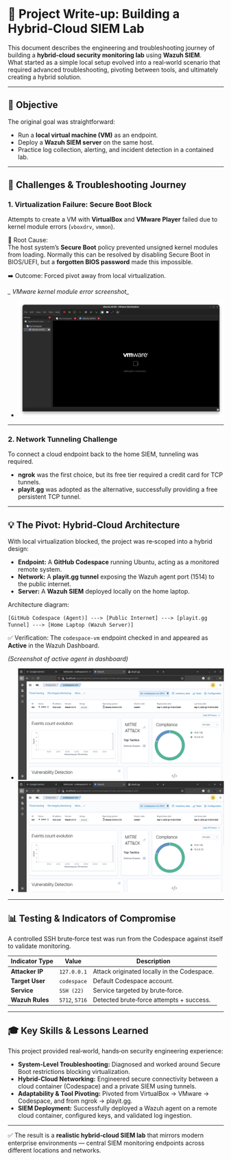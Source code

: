 # 🚀 Project Write‑up: Building a Hybrid‑Cloud SIEM Lab

This document describes the engineering and troubleshooting journey of building a **hybrid‑cloud security monitoring lab** using **Wazuh SIEM**.  
What started as a simple local setup evolved into a real‑world scenario that required advanced troubleshooting, pivoting between tools, and ultimately creating a hybrid solution.  

---

## 🎯 Objective  

The original goal was straightforward:  
- Run a **local virtual machine (VM)** as an endpoint.  
- Deploy a **Wazuh SIEM server** on the same host.  
- Practice log collection, alerting, and incident detection in a contained lab.  

---

## 🧱 Challenges & Troubleshooting Journey  

### 1. Virtualization Failure: Secure Boot Block  

Attempts to create a VM with **VirtualBox** and **VMware Player** failed due to kernel module errors (`vboxdrv`, `vmmon`).  

🔎 Root Cause:  
The host system’s **Secure Boot** policy prevented unsigned kernel modules from loading. Normally this can be resolved by disabling Secure Boot in BIOS/UEFI, but a **forgotten BIOS password** made this impossible.  

➡️ Outcome: Forced pivot away from local virtualization.  

*_ VMware kernel module error screenshot_*  
- ![VMware kernel module error screenshot](../Screenshots/Day7_VMware_Error.png)  

---

### 2. Network Tunneling Challenge  

To connect a cloud endpoint back to the home SIEM, tunneling was required.  
- **ngrok** was the first choice, but its free tier required a credit card for TCP tunnels.  
- **playit.gg** was adopted as the alternative, successfully providing a free persistent TCP tunnel.  

---

## 💡 The Pivot: Hybrid‑Cloud Architecture  

With local virtualization blocked, the project was re‑scoped into a hybrid design:  

- **Endpoint:** A **GitHub Codespace** running Ubuntu, acting as a monitored remote system.  
- **Network:** A **playit.gg tunnel** exposing the Wazuh agent port (1514) to the public internet.  
- **Server:** A **Wazuh SIEM** deployed locally on the home laptop.  

Architecture diagram:  

```
[GitHub Codespace (Agent)] ---> [Public Internet] ---> [playit.gg Tunnel] ---> [Home Laptop (Wazuh Server)]
```  

✅ Verification: The `codespace-vm` endpoint checked in and appeared as **Active** in the Wazuh Dashboard.  

*_(Screenshot of active agent in dashboard)_*  
- ![Active agent in dashboard](../Screenshots/Day7_Active_agent.png) 
- ![Active agent in dashboard](../Screenshots/Day7_Active_agent2.png)

---

## 📊 Testing & Indicators of Compromise  

A controlled SSH brute‑force test was run from the Codespace against itself to validate monitoring.  

| Indicator Type   | Value         | Description                                  |
|------------------|---------------|----------------------------------------------|
| **Attacker IP**  | `127.0.0.1`   | Attack originated locally in the Codespace. |
| **Target User**  | `codespace`   | Default Codespace account.                  |
| **Service**      | `SSH (22)`    | Service targeted by brute‑force.            |
| **Wazuh Rules**  | `5712`, `5716`| Detected brute‑force attempts + success.    |

---

## 🎓 Key Skills & Lessons Learned  

This project provided real‑world, hands‑on security engineering experience:  

- **System‑Level Troubleshooting:** Diagnosed and worked around Secure Boot restrictions blocking virtualization.  
- **Hybrid‑Cloud Networking:** Engineered secure connectivity between a cloud container (Codespace) and a private SIEM using tunnels.  
- **Adaptability & Tool Pivoting:** Pivoted from VirtualBox → VMware → Codespace, and from ngrok → playit.gg.  
- **SIEM Deployment:** Successfully deployed a Wazuh agent on a remote cloud container, configured keys, and validated log ingestion.  

---

✅ The result is a **realistic hybrid‑cloud SIEM lab** that mirrors modern enterprise environments — central SIEM monitoring endpoints across different locations and networks.  
